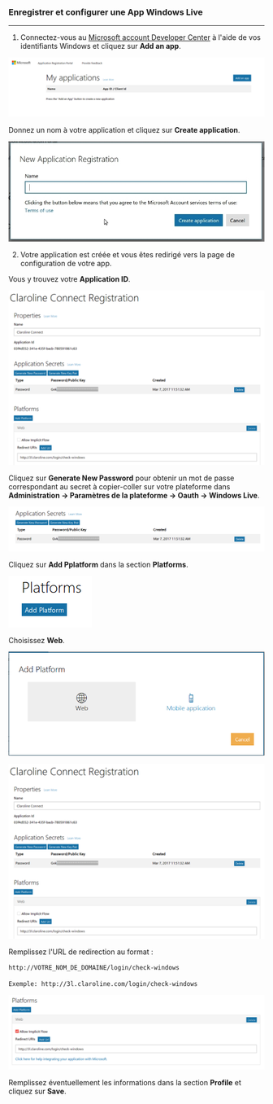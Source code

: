 ### Enregistrer et configurer une App Windows Live
---


1. Connectez-vous au [Microsoft account Developer Center](https://apps.dev.microsoft.com/#/appList) à l'aide de vos identifiants Windows et cliquez sur **Add an app**.

![](images/windows-add-app.png)

Donnez un nom à votre application et cliquez sur **Create application**.

![](images/windows_new_app_create.jpg)

2. Votre application est créée et vous êtes redirigé vers la page de configuration de votre app.

Vous y trouvez votre **Application ID**.

![](images/windows-your-credentials.png)

Cliquez sur **Generate New Password** pour obtenir un mot de passe correspondant au secret à copier-coller sur votre plateforme dans **Administration -> Paramètres de la plateforme -> Oauth -> Windows Live**.

![](/fr/admin/oauth/images/windows-app-secret.png)

Cliquez sur **Add Pplatform** dans la section **Platforms**.

![](images/windows-add-platform.png)

Choisissez **Web**.

![](images/windows-add-web.png)

![](images/windows-your-credentials.png)

Remplissez l'URL de redirection au format :
    
    http://VOTRE_NOM_DE_DOMAINE/login/check-windows

    Exemple: http://3l.claroline.com/login/check-windows

![](/fr/admin/oauth/images/windows-url.png)


Remplissez éventuellement les informations dans la section **Profile** et cliquez sur **Save**.
